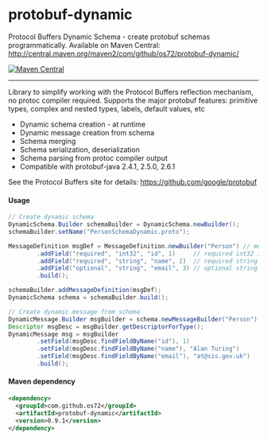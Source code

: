 protobuf-dynamic
================

Protocol Buffers Dynamic Schema - create protobuf schemas programmatically.
Available on Maven Central: http://central.maven.org/maven2/com/github/os72/protobuf-dynamic/

[![Maven Central](https://maven-badges.herokuapp.com/maven-central/com.github.os72/protobuf-dynamic/badge.svg)](https://maven-badges.herokuapp.com/maven-central/com.github.os72/protobuf-dynamic)

---

Library to simplify working with the Protocol Buffers reflection mechanism, no protoc compiler required.
Supports the major protobuf features: primitive types, complex and nested types, labels, default values, etc
* Dynamic schema creation - at runtime
* Dynamic message creation from schema
* Schema merging
* Schema serialization, deserialization
* Schema parsing from protoc compiler output
* Compatible with protobuf-java 2.4.1, 2.5.0, 2.6.1

See the Protocol Buffers site for details: https://github.com/google/protobuf

#### Usage
```java
// Create dynamic schema
DynamicSchema.Builder schemaBuilder = DynamicSchema.newBuilder();
schemaBuilder.setName("PersonSchemaDynamic.proto");

MessageDefinition msgDef = MessageDefinition.newBuilder("Person") // message Person
		.addField("required", "int32", "id", 1)		// required int32 id = 1
		.addField("required", "string", "name", 2)	// required string name = 2
		.addField("optional", "string", "email", 3)	// optional string email = 3
		.build();

schemaBuilder.addMessageDefinition(msgDef);
DynamicSchema schema = schemaBuilder.build();

// Create dynamic message from schema
DynamicMessage.Builder msgBuilder = schema.newMessageBuilder("Person");
Descriptor msgDesc = msgBuilder.getDescriptorForType();
DynamicMessage msg = msgBuilder
		.setField(msgDesc.findFieldByName("id"), 1)
		.setField(msgDesc.findFieldByName("name"), "Alan Turing")
		.setField(msgDesc.findFieldByName("email"), "at@sis.gov.uk")
		.build();
```

#### Maven dependency
```xml
<dependency>
  <groupId>com.github.os72</groupId>
  <artifactId>protobuf-dynamic</artifactId>
  <version>0.9.1</version>
</dependency>
```
